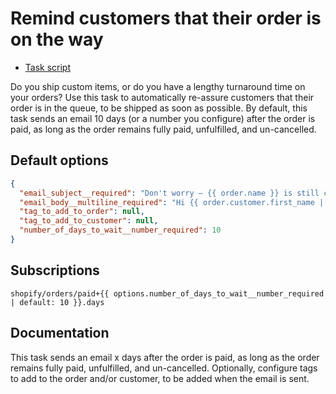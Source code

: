 # Remind customers that their order is on the way

* [Task script](./script.liquid)

Do you ship custom items, or do you have a lengthy turnaround time on your orders? Use this task to automatically re-assure customers that their order is in the queue, to be shipped as soon as possible. By default, this task sends an email 10 days (or a number you configure) after the order is paid, as long as the order remains fully paid, unfulfilled, and un-cancelled.

## Default options

```json
{
  "email_subject__required": "Don't worry – {{ order.name }} is still coming!",
  "email_body__multiline_required": "Hi {{ order.customer.first_name | default: \"there\" }},\n\nThank you for your order! We're writing to let you know that your order is still enqueued, and will be shipped to you as soon as it's ready. :)\n\nJust reply to this email if you have any questions.\n\nThanks,\n{{ shop.name }}",
  "tag_to_add_to_order": null,
  "tag_to_add_to_customer": null,
  "number_of_days_to_wait__number_required": 10
}
```

## Subscriptions

```liquid
shopify/orders/paid+{{ options.number_of_days_to_wait__number_required | default: 10 }}.days
```

## Documentation

This task sends an email x days after the order is paid, as long as the order remains fully paid, unfulfilled, and un-cancelled. Optionally, configure tags to add to the order and/or customer, to be added when the email is sent.
